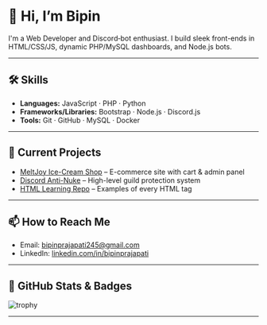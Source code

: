 # 👋 Hi, I’m Bipin

I'm a Web Developer and Discord‐bot enthusiast. I build sleek front-ends in HTML/CSS/JS, dynamic PHP/MySQL dashboards, and Node.js bots.

---

## 🛠️ Skills

- **Languages:** JavaScript · PHP · Python  
- **Frameworks/Libraries:** Bootstrap · Node.js · Discord.js
- **Tools:** Git · GitHub · MySQL · Docker

---

## 🔭 Current Projects

- [MeltJoy Ice-Cream Shop](https://github.com/BipinPrajapati/meltjoy) – E-commerce site with cart & admin panel  
- [Discord Anti-Nuke](https://github.com/BipinPrajapati/anti-nuke-bot) – High-level guild protection system  
- [HTML Learning Repo](https://github.com/BipinPrajapati/html-learning) – Examples of every HTML tag

---

## 📫 How to Reach Me

- Email: bipinprajapati245@gmail.com  
- LinkedIn: [linkedin.com/in/bipinprajapati](https://www.linkedin.com/in/bipinprajapati/) 

---

## 🌟 GitHub Stats & Badges

![trophy](https://github-profile-trophy.vercel.app/?username=BipinPrajapati&theme=radical)

---




